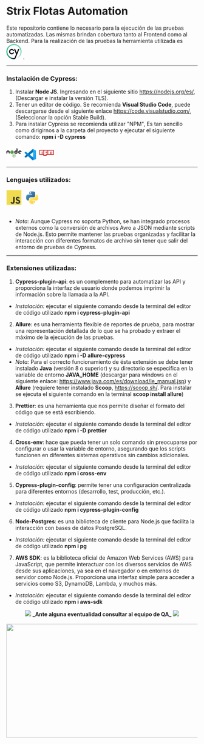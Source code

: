 # Strix Flotas Automation
 
Este repositorio contiene lo necesario para la ejecución de las pruebas automatizadas.
Las mismas brindan cobertura tanto al Frontend como al Backend.
Para la realización de las pruebas la herramienta utilizada es <img src="https://github.com/devicons/devicon/blob/master/icons/cypressio/cypressio-original.svg" title="Cypress" alt="CypressIO" width="40" height="40">&nbsp;.
 
---
 
### Instalación de Cypress:
 
1. Instalar **Node JS**. Ingresando en el siguiente sitio https://nodejs.org/es/, (Descargar e instalar la versión TLS).
2. Tener un editor de código. Se recomienda **Visual Studio Code**, puede descargarse desde el siguiente enlace https://code.visualstudio.com/, (Seleccionar la opción Stable Build).
3. Para instalar Cypress se recomienda utilizar "NPM", Es tan sencillo como dirigirnos a la carpeta del proyecto y ejecutar el siguiente comando:
**npm i -D cypress**
 
<div>
  <img src="https://github.com/devicons/devicon/blob/master/icons/nodejs/nodejs-original-wordmark.svg" title="NodeJS" alt="NodeJS" width="40" height="40"/>&nbsp;
  <img src="https://github.com/devicons/devicon/blob/master/icons/vscode/vscode-original.svg" title="VS Code" **alt="vscode" width="30" height="30"/>&nbsp;
  <img src="https://github.com/devicons/devicon/blob/master/icons/npm/npm-original-wordmark.svg" title="NPM" **alt="NPM" width="40" height="40"/>&nbsp;
</div>
 
---
 
### Lenguajes utilizados:
 
<div>
  <img src="https://github.com/devicons/devicon/blob/master/icons/javascript/javascript-original.svg" title="JavaScript" alt="JavaScript" width="40" height="40"/>&nbsp;
  <img src="https://github.com/devicons/devicon/blob/master/icons/python/python-original.svg" title="Python" **alt="Python" width="40" height="40"/>&nbsp;
</div>
<br>
 
- *Nota:* Aunque Cypress no soporta Python, se han integrado procesos externos como la conversión de archivos Avro a JSON mediante scripts de Node.js. Esto permite mantener las pruebas organizadas y facilitar la interacción con diferentes formatos de archivo sin tener que salir del entorno de pruebas de Cypress.
 
---
 
### Extensiones utilizadas:
 
1. **Cypress-plugin-api**: es un complemento para automatizar las API y proporciona la interfaz de usuario donde podemos imprimir la información sobre la llamada a la API.
- *Instalación:* ejecutar el siguiente comando desde la terminal del editor de código utilizado **npm i cypress-plugin-api**
2. **Allure**: es una herramienta flexible de reportes de prueba, para mostrar una representación detallada de lo que se ha probado y extraer el máximo de la ejecución de las pruebas.
- *Instalación:* ejecutar el siguiente comando desde la terminal del editor de código utilizado **npm i -D allure-cypress**
- *Nota:* Para el correcto funcionamiento de ésta extensión se debe tener instalado **Java** (versión 8 o superior) y su directorio se especifica en la variable de entorno **JAVA_HOME** (descargar para windows en el siguiente enlace: https://www.java.com/es/download/ie_manual.jsp) y **Allure** (requiere tener instalado **Scoop**, https://scoop.sh/. Para instalar se ejecuta el siguiente comando en la terminal **scoop install allure**)
3. **Prettier**: es una herramienta que nos permite diseñar el formato del código que se está escribiendo.
- *Instalación:* ejecutar el siguiente comando desde la terminal del editor de código utilizado **npm i -D prettier**
4. **Cross-env**: hace que pueda tener un solo comando sin preocuparse por configurar o usar la variable de entorno, asegurando que los scripts funcionen en diferentes sistemas operativos sin cambios adicionales.
- *Instalación:* ejecutar el siguiente comando desde la terminal del editor de código utilizado **npm i cross-env**
5. **Cypress-plugin-config**: permite tener una configuración centralizada para diferentes entornos (desarrollo, test, producción, etc.).
- *Instalación:* ejecutar el siguiente comando desde la terminal del editor de código utilizado **npm i cypress-plugin-config**
6. **Node-Postgres**: es una biblioteca de cliente para Node.js que facilita la interacción con bases de datos PostgreSQL.
- *Instalación:* ejecutar el siguiente comando desde la terminal del editor de código utilizado **npm i pg**
7. **AWS SDK**: es la biblioteca oficial de Amazon Web Services (AWS) para JavaScript, que permite interactuar con los diversos servicios de AWS desde sus aplicaciones, ya sea en el navegador o en entornos de servidor como Node.js. Proporciona una interfaz simple para acceder a servicios como S3, DynamoDB, Lambda, y muchos más.
- *Instalación:* ejecutar el siguiente comando desde la terminal del editor de código utilizado **npm i aws-sdk**
 
<div align="center">
    <img src="https://media.giphy.com/media/WUlplcMpOCEmTGBtBW/giphy.gif" width="60">
    <strong>_Ante alguna eventualidad consultar al equipo de QA_</strong>
    <img src="https://media.giphy.com/media/WUlplcMpOCEmTGBtBW/giphy.gif" width="60">
</div>
 
<br>
</div>
<div align="center">
  <img src="https://media.giphy.com/media/dWesBcTLavkZuG35MI/giphy.gif" width="600" height="300"/>
</div>
 
